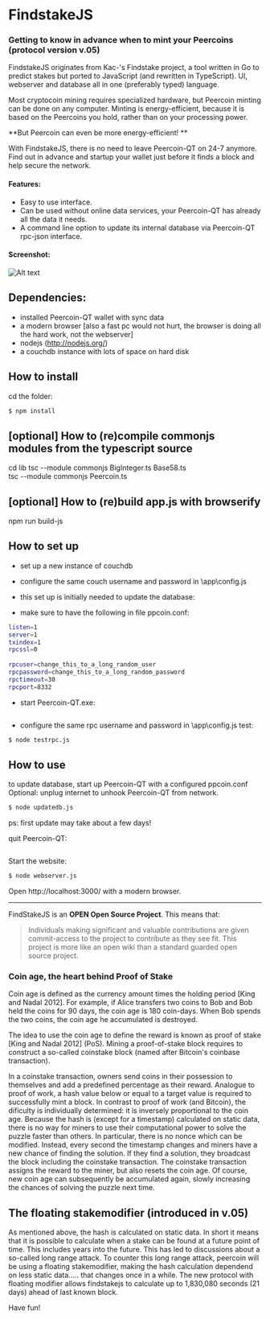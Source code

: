 FindstakeJS
=====
### Getting to know in advance when to mint your Peercoins (protocol version v.05)

FindstakeJS originates from Kac-'s Findstake project, a tool written in Go to predict stakes but ported to JavaScript (and rewritten in TypeScript). 
UI, webserver and database all in one (preferably typed) language.

Most cryptocoin mining requires specialized hardware, but Peercoin minting can be done on any computer. Minting is energy-efficient, because it is based on the Peercoins you hold, rather than on your processing power.

**But Peercoin can even be more energy-efficient! **

With FindstakeJS, there is no need to leave Peercoin-QT on 24-7 anymore. 
Find out in advance and startup your wallet just before it finds a block and help secure the network.

#### Features:

 * Easy to use interface. 
 * Can be used without online data services, your Peercoin-QT has already all the data it needs. 
 * A command line option to update its internal database via Peercoin-QT rpc-json interface.

#### Screenshot:
![Alt text](https://i.imgur.com/Mhw27M9.png "FindstakeJS v0.5")

Dependencies:
------------
 * installed Peercoin-QT wallet with sync data
 * a modern browser [also a fast pc would not hurt, the browser is doing all the hard work, not the webserver]
 * nodejs (http://nodejs.org/)
 * a couchdb instance with lots of space on hard disk
    
    
How to install
----------
cd the folder:
``` bash
$ npm install
```

[optional] How to (re)compile commonjs modules from the typescript source
----------    
cd lib
tsc --module commonjs BigInteger.ts Base58.ts  
tsc --module commonjs Peercoin.ts  

[optional] How to (re)build app.js with browserify
----------    
npm run build-js	
	
	
How to set up
----------
* set up a new instance of couchdb
* configure the same couch username and password in \app\config.js

* this set up is initially needed to update the database:

* make sure to have the following in file ppcoin.conf:
``` bash
listen=1
server=1
txindex=1
rpcssl=0
 
rpcuser=change_this_to_a_long_random_user
rpcpassword=change_this_to_a_long_random_password
rpctimeout=30
rpcport=8332
```

* start Peercoin-QT.exe:

``` bash

```

* configure the same rpc username and password in \app\config.js
test:
``` bash
$ node testrpc.js
```


How to use
----------
to update database, start up Peercoin-QT with a configured ppcoin.conf
Optional: unplug internet to unhook Peercoin-QT from network.


``` bash
$ node updatedb.js
```
ps: first update may take about a few days!


quit Peercoin-QT:
``` bash

```


Start the website:
``` bash
$ node webserver.js
```
 
Open http://localhost:3000/ with a modern browser.

------------

FindStakeJS is an **OPEN Open Source Project**. This means that:

> Individuals making significant and valuable contributions are given commit-access to the project to contribute as they see fit. This project is more like an open wiki than a standard guarded open source project.


### Coin age, the heart behind Proof of Stake

 Coin age is defined as the currency amount times the holding period [King and Nadal 2012].  For example, if
Alice transfers two coins to Bob and Bob held the coins for 90 days,  the coin age is 180 coin-days.  When Bob spends
the two coins, the coin age he accumulated is destroyed.

The idea to use the coin age to define the reward is known as proof of stake [King and Nadal 2012] (PoS).  Mining a proof-of-stake block requires to construct a so-called coinstake block (named after Bitcoin's coinbase transaction).

In a coinstake transaction, owners send coins in their possession  to  themselves  and  add  a  predefined  percentage  as
their reward.  Analogue to proof of work, a hash value below or  equal  to  a  target  value  is  required  to  successfully  mint a  block.   In  contrast  to  proof  of  work  (and  Bitcoin),  the dificulty is individually determined:  it is inversely proportional  to  the  coin  age.   Because  the  hash  is (except  for  a timestamp) calculated  on  static  data,  there  is  no  way  for miners to use their computational power to solve the puzzle faster than others. In particular, there is no nonce which can be modified.  Instead, every second the timestamp changes and  miners  have  a  new  chance  of  finding  the  solution.   If they find a solution, they broadcast the block including the coinstake transaction.  The coinstake transaction assigns the reward to the miner, but also resets the coin age.  Of course, new coin age can subsequently be accumulated again, slowly increasing the chances of solving the puzzle next time.

The floating stakemodifier (introduced in v.05)
----------

 As mentioned above, the  hash  is calculated  on  static  data. In short it means that it is possible to calculate when a stake can be found at a future point of time. This includes years into the future. This has led to discussions about a so-called long range attack. 
 To counter this long range attack, peercoin will be using a floating stakemodifier, making the hash calculation  dependend on less static data..... that changes once in a while. The new protocol with floating modifier allows findstakejs to calculate up to 1,830,080 seconds (21 days) ahead of last known block. 

Have fun!
